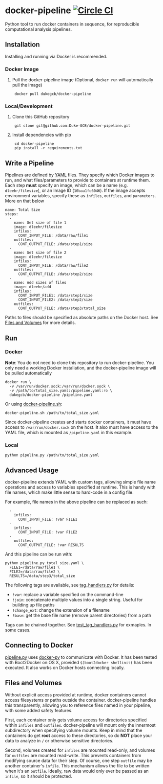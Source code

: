 # docker-pipeline [![Circle CI](https://circleci.com/gh/Duke-GCB/docker-pipeline/tree/master.svg?style=svg)](https://circleci.com/gh/Duke-GCB/docker-pipeline/tree/master)
Python tool to run docker containers in sequence, for reproducible computational analysis pipelines.

## Installation

Installing and running via Docker is recommended.

### Docker Image

1. Pull the docker-pipeline image (Optional, `docker run` will automatically pull the image)

        docker pull dukegcb/docker-pipeline

### Local/Development

1. Clone this GitHub repository

        git clone git@github.com:Duke-GCB/docker-pipeline.git

2. Install dependencies with pip

        cd docker-pipeline
        pip install -r requirements.txt

## Write a Pipeline

Pipelines are defined by [YAML](http://yaml.org) files. They specify which Docker images to run, and what files/parameters to provide to containers at runtime them. Each step __must__ specify an image, which can be a name (e.g. `dleehr/filesize`), or an Image ID (`10baa1fc6046`).
If the image accepts environment variables, specify these as `infiles`, `outfiles`, and `parameters`. More on that below

    name: Total Size
    steps:
      -
        name: Get size of file 1
        image: dleehr/filesize
        infiles:
          CONT_INPUT_FILE: /data/raw/file1
        outfiles:
          CONT_OUTPUT_FILE: /data/step1/size
      -
        name: Get size of file 2
        image: dleehr/filesize
        infiles:
          CONT_INPUT_FILE: /data/raw/file2
        outfiles:
          CONT_OUTPUT_FILE: /data/step2/size
      -
        name: Add sizes of files
        image: dleehr/add
        infiles:
          CONT_INPUT_FILE1: /data/step1/size
          CONT_INPUT_FILE2: /data/step2/size
        outfiles:
          CONT_OUTPUT_FILE: /data/step3/total_size

Paths to files should be specified as absolute paths on the Docker host. See [Files and Volumes](#files-and-volumes) for more details.

## Run

### Docker

__Note__: You do not need to clone this repository to run docker-pipeline. You only need a working Docker installation, and the docker-pipeline image will be pulled automatically

    docker run \
      -v /var/run/docker.sock:/var/run/docker.sock \
      -v /path/to/total_size.yaml:/pipeline.yaml:ro \
      dukegcb/docker-pipeline /pipeline.yaml
      
Or using [docker-pipeline.sh](docker-pipeline.sh):

    docker-pipeline.sh /path/to/total_size.yaml

Since docker-pipeline creates and starts docker containers, it must have access to `/var/run/docker.sock` on the host. It also must have access to the YAML file, which is mounted as `/pipeline.yaml` in this example.

### Local

    python pipeline.py /path/to/total_size.yaml

## Advanced Usage

docker-pipeline extends YAML with custom tags, allowing simple file name operations and access to variables specified at runtime. This is handy with file names, which make little sense to hard-code in a config file.

For example, file names in the above pipeline can be replaced as such:

      -
        infiles:
          CONT_INPUT_FILE: !var FILE1
      -
        infiles:
          CONT_INPUT_FILE: !var FILE2
      -
        outfiles:
          CONT_OUTPUT_FILE: !var RESULTS

And this pipeline can be run with:

    python pipeline.py total_size.yaml \
      FILE1=/data/raw/file1 \
      FILE2=/data/raw/file2 \
      RESULTS=/data/step3/total_size

The following tags are available, see [tag_handlers.py](tag_handlers.py) for details:

- `!var`: replace a variable specified on the command-line
- `!join`: concatenate multiple values into a single string. Useful for building up file paths
- `!change_ext`: change the extension of a filename
- `!base`: get the base file name (remove parent directories) from a path

Tags can be chained together. See [test_tag_handlers.py](test_tag_handlers.py) for exmaples. In some cases.

Connecting to Docker
--------------------

[pipeline.py](pipeline.py) uses [docker-py](https://github.com/docker/docker-py/) to communicate with Docker. It has been tested with Boot2Docker on OS X, provided `$(boot2docker shellinit)` has been executed. It also works on Docker hosts connecting locally.

Files and Volumes
-----------------

Without explicit access provided at runtime, docker containers cannot access filesystems or paths outside the container. docker-pipeline handles this transparently, allowing you to reference files named in your pipeline, with some added safety features.

First, each container only gets volume access for directories specified within `infiles` and `outfiles`. docker-pipeline will mount only the innermost subdirectory when specifying volume mounts. Keep in mind that the containers do get __root__ access to these directories, so do __NOT__ place your data to analyze in `/` or otherwise sensitive directories.

Second, volumes created for `infiles` are mounted read-only, and volumes for `outfiles` are mounted read-write. This prevents containers from modifying source data for their step. Of course, one step `outfile` may be another container's `infile`. This mechanism allows the file to be written when it's an `outfile`. Ideally, raw data would only ever be passed as an `infile`, so it should be protected.
